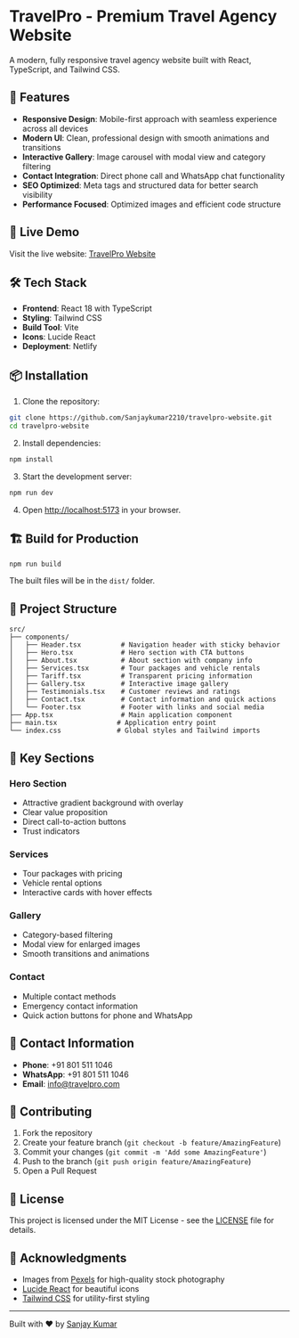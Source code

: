 # TravelPro - Premium Travel Agency Website

A modern, fully responsive travel agency website built with React, TypeScript, and Tailwind CSS.

## 🌟 Features

- **Responsive Design**: Mobile-first approach with seamless experience across all devices
- **Modern UI**: Clean, professional design with smooth animations and transitions
- **Interactive Gallery**: Image carousel with modal view and category filtering
- **Contact Integration**: Direct phone call and WhatsApp chat functionality
- **SEO Optimized**: Meta tags and structured data for better search visibility
- **Performance Focused**: Optimized images and efficient code structure

## 🚀 Live Demo

Visit the live website: [TravelPro Website](https://aquamarine-praline-ce166f.netlify.app)

## 🛠️ Tech Stack

- **Frontend**: React 18 with TypeScript
- **Styling**: Tailwind CSS
- **Build Tool**: Vite
- **Icons**: Lucide React
- **Deployment**: Netlify

## 📦 Installation

1. Clone the repository:
```bash
git clone https://github.com/Sanjaykumar2210/travelpro-website.git
cd travelpro-website
```

2. Install dependencies:
```bash
npm install
```

3. Start the development server:
```bash
npm run dev
```

4. Open [http://localhost:5173](http://localhost:5173) in your browser.

## 🏗️ Build for Production

```bash
npm run build
```

The built files will be in the `dist/` folder.

## 📁 Project Structure

```
src/
├── components/
│   ├── Header.tsx          # Navigation header with sticky behavior
│   ├── Hero.tsx            # Hero section with CTA buttons
│   ├── About.tsx           # About section with company info
│   ├── Services.tsx        # Tour packages and vehicle rentals
│   ├── Tariff.tsx          # Transparent pricing information
│   ├── Gallery.tsx         # Interactive image gallery
│   ├── Testimonials.tsx    # Customer reviews and ratings
│   ├── Contact.tsx         # Contact information and quick actions
│   └── Footer.tsx          # Footer with links and social media
├── App.tsx                 # Main application component
├── main.tsx               # Application entry point
└── index.css              # Global styles and Tailwind imports
```

## 🎨 Key Sections

### Hero Section
- Attractive gradient background with overlay
- Clear value proposition
- Direct call-to-action buttons
- Trust indicators

### Services
- Tour packages with pricing
- Vehicle rental options
- Interactive cards with hover effects

### Gallery
- Category-based filtering
- Modal view for enlarged images
- Smooth transitions and animations

### Contact
- Multiple contact methods
- Emergency contact information
- Quick action buttons for phone and WhatsApp

## 📱 Contact Information

- **Phone**: +91 801 511 1046
- **WhatsApp**: +91 801 511 1046
- **Email**: info@travelpro.com

## 🤝 Contributing

1. Fork the repository
2. Create your feature branch (`git checkout -b feature/AmazingFeature`)
3. Commit your changes (`git commit -m 'Add some AmazingFeature'`)
4. Push to the branch (`git push origin feature/AmazingFeature`)
5. Open a Pull Request

## 📄 License

This project is licensed under the MIT License - see the [LICENSE](LICENSE) file for details.

## 🙏 Acknowledgments

- Images from [Pexels](https://pexels.com) for high-quality stock photography
- [Lucide React](https://lucide.dev) for beautiful icons
- [Tailwind CSS](https://tailwindcss.com) for utility-first styling

---

Built with ❤️ by [Sanjay Kumar](https://github.com/Sanjaykumar2210)